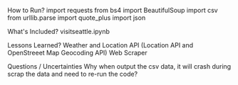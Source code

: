 How to Run?
import requests
from bs4 import BeautifulSoup
import csv
from urllib.parse import quote_plus
import json

What's Included?
visitseattle.ipynb

Lessons Learned?
Weather and Location API (Location API and OpenStreeet Map Geocoding API)
Web Scraper

Questions / Uncertainties
Why when output the csv data, it will crash during scrap the data and need to re-run the code?